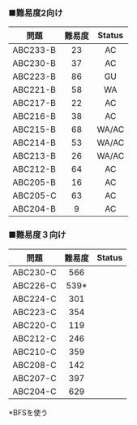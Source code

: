 
### ■難易度2向け
| 問題 | 難易度 | Status |
| ---- |:---:|:------:|
| ABC233-B | 23  |   AC   |
| ABC230-B | 37  |   AC   |
| ABC223-B | 86  |   GU   |
| ABC221-B | 58  |   WA   |
| ABC217-B | 22  |   AC   |
| ABC216-B | 38  |   AC   |
| ABC215-B | 68  | WA/AC  |
| ABC214-B | 53  | WA/AC  |
| ABC213-B | 26  | WA/AC  |
| ABC212-B | 64  |   AC   |
| ABC205-B | 16  |   AC   |
| ABC205-C | 63  |   AC   |
| ABC204-B |  9  |   AC   |

### ■難易度３向け

| 問題 | 難易度  | Status |
| ---- |:----:| --- |
| ABC230-C | 566  | |
| ABC226-C | 539* | |
| ABC224-C | 301  | |
| ABC223-C | 354  | |
| ABC220-C | 119  | |
| ABC212-C | 246  | |
| ABC210-C | 359  | |
| ABC208-C | 142  | |
| ABC207-C | 397  | |
| ABC204-C | 629  | |

*BFSを使う